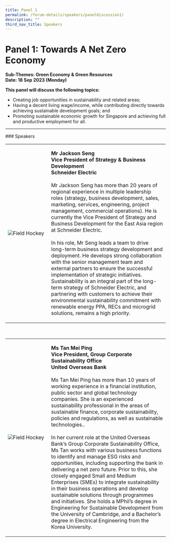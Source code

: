 ```yaml
---
title: Panel 1
permalink: /forum-details/speakers/paneldiscussion1/
description: ""
third_nav_title: Speakers
---
```

# Panel 1: Towards A Net Zero Economy<br>

**Sub-Themes: Green Economy &amp; Green Resources<br>
Date: 18 Sep 2023 (Monday)**

**This panel will discuss the following topics:**

* Creating job opportunities in sustainability and related areas;
* Having a decent living wage/income, while contributing directly towards achieving sustainable development goals; and
* Promoting sustainable economic growth for Singapore and achieving full and productive employment for all.
<hr>
### Speakers<br>

<table>
    <tbody><tr>
        <td style="width:27%"><img src="https://hosting.photobucket.com/images/i/tracyng81/Jackson_Seng.jpg?width=320&amp;height=320&amp;fit=bounds" style="display:block;margin-left:auto;margin-right:auto;" alt="Field Hockey"></td>
        <td><p><b>Mr Jackson Seng
                <br>Vice President of Strategy &amp; Business Development
					<br>Schneider Electric</b><br>
                <br>Mr Jackson Seng has more than 20 years of regional experience in multiple leadership roles (strategy, business development, sales, marketing, services, engineering, project management, commercial operations). He is currently the Vice President of Strategy and Business Development for the East Asia region at Schneider Electric.<br>
                <br>In his role, Mr Seng leads a team to drive long-term business strategy development and deployment. He develops strong collaboration with the senior management team and external partners to ensure the successful implementation of strategic initiatives. Sustainability is an integral part of the long-term strategy of Schneider Electric, and partnering with customers to achieve their environmental sustainability commitment with renewable energy PPA, RECs and microgrid solutions, remains a high priority.<br>              
            </p>
        </td>
    </tr>
</tbody></table>
<br><table>
    <tbody><tr>
        <td style="width:27%"><img src="https://hosting.photobucket.com/images/i/tracyng81/Tan_Mei_Ping.jpg?width=320&amp;height=320&amp;fit=bounds" style="display:block;margin-left:auto;margin-right:auto;" alt="Field Hockey"></td>
        <td><p><b>Ms Tan Mei Ping
                <br>Vice President, Group Corporate Sustainability Office
					<br>United Overseas Bank</b><br>
                <br>Ms Tan Mei Ping has more than 10 years of working experience in a financial institution, public sector and global technology companies. She is an experienced sustainability professional in the areas of sustainable finance, corporate sustainability, policies and regulations, as well as sustainable technologies..<br>
                <br>In her current role at the United Overseas Bank’s Group Corporate Sustainability Office, Ms Tan works with various business functions to identify and manage ESG risks and opportunities, including supporting the bank in delivering a net zero future. Prior to this, she closely engaged Small and Medium Enterprises (SMEs) to integrate sustainability in their business operations and develop sustainable solutions through programmes and initiatives. She holds a MPhil’s degree in Engineering for Sustainable Development from the University of Cambridge, and a Bachelor’s degree in Electrical Engineering from the Korea University.
                <br>          
            </p>
        </td>
    </tr>
</tbody></table>